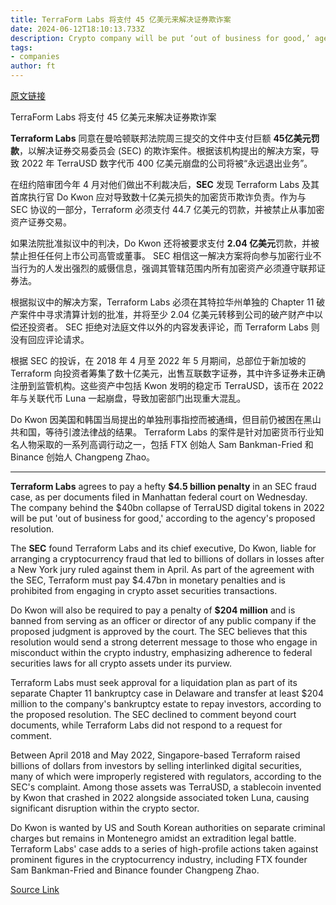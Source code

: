 ```yaml
---
title: TerraForm Labs 将支付 45 亿美元来解决证券欺诈案
date: 2024-06-12T18:10:13.733Z
description: Crypto company will be put ‘out of business for good,’ agency tells court in proposed resolution
tags: 
- companies
author: ft
---
```


[原文链接](https://ft.com/content/8d91d0ce-e463-48f4-8747-5a11cd19bea3)

TerraForm Labs 将支付 45 亿美元来解决证券欺诈案

**Terraform Labs** 同意在曼哈顿联邦法院周三提交的文件中支付巨额 **45亿美元罚款**，以解决证券交易委员会 (SEC) 的欺诈案件。根据该机构提出的解决方案，导致 2022 年 TerraUSD 数字代币 400 亿美元崩盘的公司将被“永远退出业务”。

在纽约陪审团今年 4 月对他们做出不利裁决后，**SEC** 发现 Terraform Labs 及其首席执行官 Do Kwon 应对导致数十亿美元损失的加密货币欺诈负责。作为与 SEC 协议的一部分，Terraform 必须支付 44.7 亿美元的罚款，并被禁止从事加密资产证券交易。

如果法院批准拟议中的判决，Do Kwon 还将被要求支付 **2.04 亿美元**罚款，并被禁止担任任何上市公司高管或董事。 SEC 相信这一解决方案将向参与加密行业不当行为的人发出强烈的威慑信息，强调其管辖范围内所有加密资产必须遵守联邦证券法。

根据拟议中的解决方案，Terraform Labs 必须在其特拉华州单独的 Chapter 11 破产案件中寻求清算计划的批准，并将至少 2.04 亿美元转移到公司的破产财产中以偿还投资者。 SEC 拒绝对法庭文件以外的内容发表评论，而 Terraform Labs 则没有回应评论请求。

根据 SEC 的投诉，在 2018 年 4 月至 2022 年 5 月期间，总部位于新加坡的 Terraform 向投资者筹集了数十亿美元，出售互联数字证券，其中许多证券未正确注册到监管机构。这些资产中包括 Kwon 发明的稳定币 TerraUSD，该币在 2022 年与关联代币 Luna 一起崩盘，导致加密部门出现重大混乱。

Do Kwon 因美国和韩国当局提出的单独刑事指控而被通缉，但目前仍被困在黑山共和国，等待引渡法律战的结果。 Terraform Labs 的案件是针对加密货币行业知名人物采取的一系列高调行动之一，包括 FTX 创始人 Sam Bankman-Fried 和 Binance 创始人 Changpeng Zhao。

---

 **Terraform Labs** agrees to pay a hefty **$4.5 billion penalty** in an SEC fraud case, as per documents filed in Manhattan federal court on Wednesday. The company behind the $40bn collapse of TerraUSD digital tokens in 2022 will be put 'out of business for good,' according to the agency's proposed resolution.

The **SEC** found Terraform Labs and its chief executive, Do Kwon, liable for arranging a cryptocurrency fraud that led to billions of dollars in losses after a New York jury ruled against them in April. As part of the agreement with the SEC, Terraform must pay $4.47bn in monetary penalties and is prohibited from engaging in crypto asset securities transactions.

Do Kwon will also be required to pay a penalty of **$204 million** and is banned from serving as an officer or director of any public company if the proposed judgment is approved by the court. The SEC believes that this resolution would send a strong deterrent message to those who engage in misconduct within the crypto industry, emphasizing adherence to federal securities laws for all crypto assets under its purview.

Terraform Labs must seek approval for a liquidation plan as part of its separate Chapter 11 bankruptcy case in Delaware and transfer at least $204 million to the company's bankruptcy estate to repay investors, according to the proposed resolution. The SEC declined to comment beyond court documents, while Terraform Labs did not respond to a request for comment.

Between April 2018 and May 2022, Singapore-based Terraform raised billions of dollars from investors by selling interlinked digital securities, many of which were improperly registered with regulators, according to the SEC's complaint. Among those assets was TerraUSD, a stablecoin invented by Kwon that crashed in 2022 alongside associated token Luna, causing significant disruption within the crypto sector.

Do Kwon is wanted by US and South Korean authorities on separate criminal charges but remains in Montenegro amidst an extradition legal battle. Terraform Labs' case adds to a series of high-profile actions taken against prominent figures in the cryptocurrency industry, including FTX founder Sam Bankman-Fried and Binance founder Changpeng Zhao.

[Source Link](https://ft.com/content/8d91d0ce-e463-48f4-8747-5a11cd19bea3)

